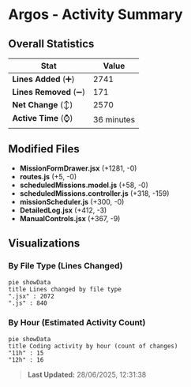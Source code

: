 # Argos - Activity Summary 

## Overall Statistics

| Stat                   | Value                                                             |
| ---------------------- | ----------------------------------------------------------------- |
| **Lines Added** (➕)   | 2741                                          |
| **Lines Removed** (➖) | 171                                        |
| **Net Change** (↕)    | 2570                |
| **Active Time** (⌚)   | 36 minutes |


## Modified Files
- **MissionFormDrawer.jsx** (+1281, -0)
- **routes.js** (+5, -0)
- **scheduledMissions.model.js** (+58, -0)
- **scheduledMissions.controller.js** (+318, -159)
- **missionScheduler.js** (+300, -0)
- **DetailedLog.jsx** (+412, -3)
- **ManualControls.jsx** (+367, -9)

## Visualizations

### By File Type (Lines Changed)

```mermaid
pie showData
title Lines changed by file type
".jsx" : 2072
".js" : 840
```

### By Hour (Estimated Activity Count)

```mermaid
pie showData
title Coding activity by hour (count of changes)
"11h" : 15
"12h" : 16
```


> **Last Updated:** 28/06/2025, 12:31:38